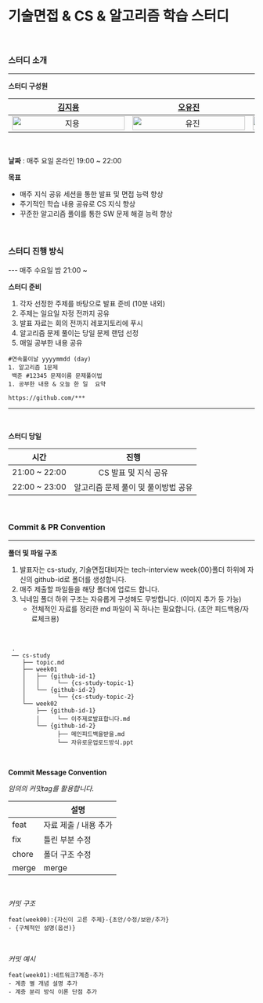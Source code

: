 # 기술면접 & CS & 알고리즘 학습 스터디

<br>

### 스터디 소개

---

**스터디 구성원**

| [김지용](https://github.com/ssafyjiyong) | [오유진](https://github.com/OHNEUL1999) | [이민규](https://github.com/leeminkyu1212) | [최성호](https://github.com/seonghoho) |
|:---:|:---:|:---:|:---:|
| <img alt="지용" src="https://github.com/ssafyjiyong.png" width="230" height="100%"/> | <img alt="유진" src="https://github.com/OHNEUL.png" width="230" height="100%"/> | <img alt="민규" src="https://github.com/leeminkyu1212.png" width="230" height="100%"/> | <img alt="성호" src="https://github.com/seonghoho.png" width="230" height="100%"/> |

<br>

**날짜** : 매주 요일 온라인 19:00 ~ 22:00

**목표**

- 매주 지식 공유 세션을 통한 발표 및 면접 능력 향상
- 주기적인 학습 내용 공유로 CS 지식 향상
- 꾸준한 알고리즘 풀이를 통한 SW 문제 해결 능력 향상

<br>

### 스터디 진행 방식

--- 매주 수요일 밤 21:00 ~

**스터디 준비**

1. 각자 선정한 주제를 바탕으로 발표 준비 (10분 내외)
2. 주제는 일요일 자정 전까지 공유
3. 발표 자료는 회의 전까지 레포지토리에 푸시
4. 알고리즘 문제 풀이는 당일 문제 랜덤 선정
5. 매일 공부한 내용 공유
   
```
#연속풀이날 yyyymmdd (day)
1. 알고리즘 1문제
 백준 #12345 문제이름 문제풀이법
1. 공부한 내용 & 오늘 한 일  요약

https://github.com/***
```
---
<br>

**스터디 당일**
<br>

| 시간 | 진행 |
|:--:|:--:|
| 21:00 ~ 22:00 | CS 발표 및 지식 공유 |
| 22:00 ~ 23:00 | 알고리즘 문제 풀이 및 풀이방법 공유 |



<br>

### Commit & PR Convention

---

**폴더 및 파일 구조**

1. 발표자는 cs-study, 기술면접대비자는 tech-interview week{00}폴더 하위에 자신의 github-id로 폴더를 생성합니다.
2. 매주 제출할 파일들을 해당 폴더에 업로드 합니다.
3. 닉네임 폴더 하위 구조는 자유롭게 구성해도 무방합니다. (이미지 추가 등 가능)
   - 전체적인 자료를 정리한 md 파일이 꼭 하나는 필요합니다. (초안 피드백용/자료체크용)

<br>


     
     .
     ── cs-study
        ├── topic.md
        ├── week01
        │   ├── {github-id-1}
        │   │     └── {cs-study-topic-1}
        │   └── {github-id-2}
        │         └── {cs-study-topic-2}
        └── week02
            ├── {github-id-1}
            │     └── 이주제로발표합니다.md
            └── {github-id-2}
                  ├── 메인피드백을받을.md
                  └── 자유로운업로드방식.ppt



<br>

**Commit Message Convention**

*임의의 커밋tag를 활용합니다.*

|             | 설명            |
| ----------- |---------------|
| feat     | 자료 제출 / 내용 추가 |
| fix      | 틀린 부분 수정      |
| chore    | 폴더 구조 수정      |
| merge    | merge         |

<br>

*커밋 구조*

```
feat(week00):{자신이 고른 주제}-{초안/수정/보완/추가}
- {구체적인 설명(옵션)}
```

<br>

*커밋 예시*

```
feat(week01):네트워크7계층-추가
- 계층 별 개념 설명 추가
- 계층 분리 방식 이론 단점 추가
```

<br>

